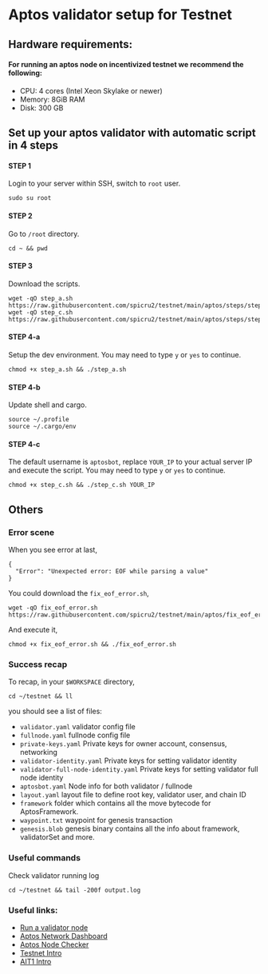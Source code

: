 # Aptos validator setup for Testnet

## Hardware requirements:
#### For running an aptos node on incentivized testnet we recommend the following:
- CPU: 4 cores (Intel Xeon Skylake or newer)
- Memory: 8GiB RAM
- Disk: 300 GB

## Set up your aptos validator with automatic script in 4 steps

#### STEP 1
Login to your server within SSH, switch to `root` user.
```
sudo su root
```

#### STEP 2
Go to `/root` directory.
```
cd ~ && pwd
```

#### STEP 3
Download the scripts.
```
wget -qO step_a.sh https://raw.githubusercontent.com/spicru2/testnet/main/aptos/steps/step_a.sh
wget -qO step_c.sh https://raw.githubusercontent.com/spicru2/testnet/main/aptos/steps/step_c.sh 
```
#### STEP 4-a
Setup the dev environment.
You may need to type `y` or `yes` to continue.
```
chmod +x step_a.sh && ./step_a.sh
```
#### STEP 4-b
Update shell and cargo.
```
source ~/.profile
source ~/.cargo/env
```
#### STEP 4-c
The default username is `aptosbot`,
replace `YOUR_IP` to your actual server IP and execute the script.
You may need to type `y` or `yes` to continue.
```
chmod +x step_c.sh && ./step_c.sh YOUR_IP
```

## Others

### Error scene
When you see error at last,
```
{
  "Error": "Unexpected error: EOF while parsing a value"
}
```
You could download the `fix_eof_error.sh`,
```
wget -qO fix_eof_error.sh https://raw.githubusercontent.com/spicru2/testnet/main/aptos/fix_eof_error.sh 
```
And execute it,
```
chmod +x fix_eof_error.sh && ./fix_eof_error.sh
```


### Success recap
To recap, in your `$WORKSPACE` directory,
```
cd ~/testnet && ll
```
you should see a list of files:

- `validator.yaml` validator config file
- `fullnode.yaml` fullnode config file
- `private-keys.yaml` Private keys for owner account, consensus, networking
- `validator-identity.yaml` Private keys for setting validator identity
- `validator-full-node-identity.yaml` Private keys for setting validator full node identity
- `aptosbot.yaml` Node info for both validator / fullnode
- `layout.yaml` layout file to define root key, validator user, and chain ID
- `framework` folder which contains all the move bytecode for AptosFramework.
- `waypoint.txt` waypoint for genesis transaction
- `genesis.blob` genesis binary contains all the info about framework, validatorSet and more.

### Useful commands
Check validator running log
```
cd ~/testnet && tail -200f output.log
```

### Useful links:
- [Run a validator node](https://aptos.dev/tutorials/validator-node/intro)
- [Aptos Network Dashboard](https://status.devnet.aptos.dev/)
- [Aptos Node Checker](http://node-tools.net/aptos/tester/)
- [Testnet Intro](https://medium.com/aptoslabs/aptos-incentivized-testnet-update-abcfcd94d54c) 
- [AIT1 Intro](https://medium.com/aptoslabs/launch-of-aptos-incentivized-testnet-registration-2e85696a62d0)